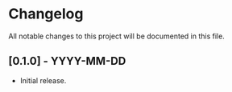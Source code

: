 # Changelog

All notable changes to this project will be documented in this file.

## [0.1.0] - YYYY-MM-DD

- Initial release.
